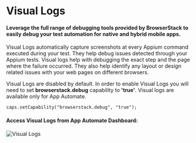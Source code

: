 # Visual Logs

#### Leverage the full range of debugging tools provided by BrowserStack to easily debug your test automation for native and hybrid mobile apps.

Visual Logs automatically capture screenshots at every Appium command executed during your test. They help debug issues detected through your Appium tests. Visual logs help with debugging the exact step and the page where the failure occurred. They also help identify any layout or design related issues with your web pages on different browsers.

Visual Logs are disabled by default. In order to enable Visual Logs you will need to set **browserstack.debug** capability to **'true'**. Visual logs are available only for App Automate.

```
caps.setCapability("browserstack.debug", "true");
```

#### Access Visual Logs from App Automate Dashboard:

![Visual Logs](https://d2ogrdw2mh0rsl.cloudfront.net/production/images/static/docs/app-automate/visual-screen-shots@2x.png "Visual Logs")



